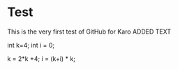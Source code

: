 # Test
This is the very first test of GitHub for Karo
ADDED TEXT

int k=4;
int i = 0;

k = 2*k +4;
i = (k+i) * k;

